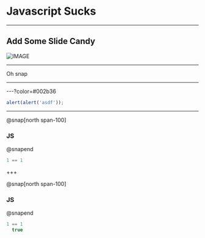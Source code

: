 # Javascript Sucks

---

## Add Some Slide Candy

![IMAGE](assets/img/presentation.png)

---

Oh snap

---

---?color=#002b36


```javascript zoom-18
alert(alert('asdf'));
```

---

@snap[north span-100]
### JS
@snapend

```javascript zoom-18
1 == 1
```

+++

@snap[north span-100]
### JS
@snapend

```javascript zoom-18
1 == 1
  true
```
